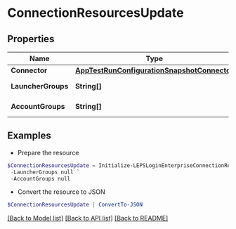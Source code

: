 # ConnectionResourcesUpdate
## Properties

Name | Type | Description | Notes
------------ | ------------- | ------------- | -------------
**Connector** | [**AppTestRunConfigurationSnapshotConnector**](AppTestRunConfigurationSnapshotConnector.md) |  | [optional] 
**LauncherGroups** | **String[]** | Launcher groups ids | [optional] 
**AccountGroups** | **String[]** | Account groups ids | [optional] 

## Examples

- Prepare the resource
```powershell
$ConnectionResourcesUpdate = Initialize-LEPSLoginEnterpriseConnectionResourcesUpdate  -Connector null `
 -LauncherGroups null `
 -AccountGroups null
```

- Convert the resource to JSON
```powershell
$ConnectionResourcesUpdate | ConvertTo-JSON
```

[[Back to Model list]](../README.md#documentation-for-models) [[Back to API list]](../README.md#documentation-for-api-endpoints) [[Back to README]](../README.md)

